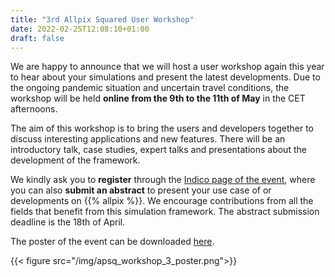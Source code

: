 ```yaml
---
title: "3rd Allpix Squared User Workshop"
date: 2022-02-25T12:08:10+01:00
draft: false
---
```


We are happy to announce that we will host a user workshop again this year to hear about your simulations and present the latest developments. Due to the ongoing pandemic situation and uncertain travel conditions, the workshop will be held **online from the 9th to the 11th of May** in the CET afternoons.

The aim of this workshop is to bring the users and developers together to discuss interesting applications and new features. There will be an introductory talk, case studies, expert talks and presentations about the development of the framework.

We kindly ask you to **register** through the [Indico page of the event](https://indico.cern.ch/e/apsqws3), where you can also **submit an abstract** to present your use case of or developments on {{% allpix %}}. We encourage contributions from all the fields that benefit from this simulation framework. The abstract submission deadline is the 18th of April.

The poster of the event can be downloaded [here](/pdf/apsq_workshop_3_poster.pdf).

{{< figure src="/img/apsq_workshop_3_poster.png">}}
